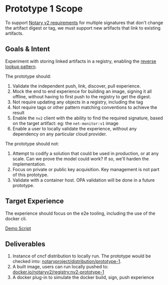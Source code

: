 # Prototype 1 Scope

To support [Notary v2 requirements][notaryv2-requirements] for multiple signatures that don't change the artifact digest or tag, we must support new artifacts that link to existing artifacts.

## Goals & Intent

Experiment with storing linked artifacts in a registry, enabling the [reverse lookup pattern](https://github.com/notaryproject/requirements/blob/main/verification-by-reference.md).

The prototype should:

1. Validate the independent push, link, discover, pull experience.
2. Mock the end to end experience for building an image, signing it all offline, without having to first push to the registry to get the digest.
3. Not require updating any objects in a registry, including the tag
4. Not require tags or other pattern matching conventions to achieve the result
5. Enable the `nv2` client with the ability to find the required signature, based on the target artifact: eg: the `net-monitor:v1` image
6. Enable a user to locally validate the experience, without any dependency on any particular cloud provider.

The prototype should not:

1. Attempt to codify a solution that could be used in production, or at any scale. Can we prove the model could work? If so, we'll harden the implementation.
2. Focus on private or public key acquisition. Key management is not part of this prototype.
3. Validate with a container host. OPA validation will be done in a future prototype.

## Target Experience

The experience should focus on the e2e tooling, including the use of the docker cli.

[Demo Script](./docs/nv2/demo-script.md)

## Deliverables

1. Instance of cncf distribution to locally run. The prototype would be checked into: [notaryproject/distribution/prototype-1](https://github.com/notaryproject/distribution/tree/prototype-1).
2. A built image, users can run locally pushed to: [docker.io/notaryv2/registry:nv2-prototype-1](https://hub.docker.com/u/notaryv2)
3. A docker plug-in to simulate the docker build, sign, push experience

[notaryv2-requirements]:    https://github.com/notaryproject/requirements#goals